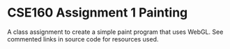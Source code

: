 # CSE160 Assignment 1 Painting
 A class assignment to create a simple paint program that uses WebGL.
 See commented links in source code for resources used.
